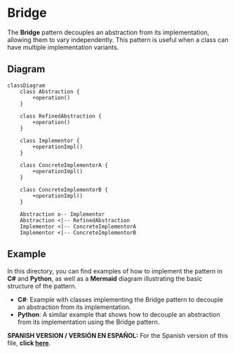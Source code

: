 
# Bridge

The **Bridge** pattern decouples an abstraction from its implementation, allowing them to vary independently. This pattern is useful when a class can have multiple implementation variants.

## Diagram

```mermaid
classDiagram
    class Abstraction {
        +operation()
    }

    class RefinedAbstraction {
        +operation()
    }

    class Implementor {
        +operationImpl()
    }

    class ConcreteImplementorA {
        +operationImpl()
    }

    class ConcreteImplementorB {
        +operationImpl()
    }

    Abstraction o-- Implementor
    Abstraction <|-- RefinedAbstraction
    Implementor <|-- ConcreteImplementorA
    Implementor <|-- ConcreteImplementorB
```

## Example

In this directory, you can find examples of how to implement the pattern in **C#** and **Python**, as well as a **Mermaid** diagram illustrating the basic structure of the pattern.

- **C#**: Example with classes implementing the Bridge pattern to decouple an abstraction from its implementation.
- **Python**: A similar example that shows how to decouple an abstraction from its implementation using the Bridge pattern.

**SPANISH VERSION / VERSIÓN EN ESPAÑOL:** For the Spanish version of this file, **click [here](README_ES.md)**.
